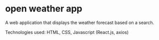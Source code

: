 # open weather app

A web application that displays the weather forecast based on a search.

Technologies used: HTML, CSS, Javascript (React.js, axios)
